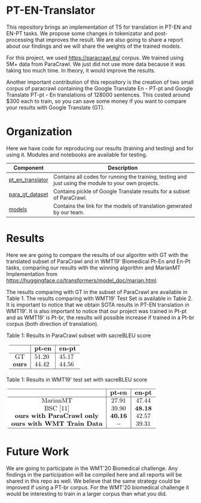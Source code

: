 # PT-EN-Translator

This repository brings an implementation of T5 for translation in PT-EN and EN-PT tasks. We propose some changes in tokenizator and post-processing that improves the result. We are also going to share a report about our findings and we will share the weights of the trained models.

For this project, we used https://paracrawl.eu/ corpus. We trained using 5M+ data from ParaCrawl. We just did not use more data because it was taking too much time. In theory, it would improve the results.

Another important contribution of this repository is the creation of two small corpus of paracrawl containing the Google Translate En - PT-pt and Google Translate PT-pt - En translations of 128000 sentences. This costed around $300 each to train, so you can save some money if you want to compare your results with Google Translate (GT).

# Organization

Here we have code for reproducing our results (training and testing) and for using it. Modules and notebooks are available for testing.

| Component | Description |
| ------ | ------ |
| [pt_en_translator](https://github.com/alelopes/PT-EN-Translator/) | Contains all codes for running the training, testing and just using the module to your own projects.
| [para_gt_dataset](https://github.com/alelopes/PT-EN-Translator/) | Contains pickle of Google Translate results for a subset of ParaCrawl. |
| [models](https://github.com/alelopes/PT-EN-Translator/) | Contains the link for the models of translation generated by our team. |



# Results

Here we are going to compare the results of our algoritm with GT with the translated subset of ParaCrawl and in WMT19' Biomedical Pt-En and En-Pt tasks, comparing our results with the winning algorithm and MarianMT Implementation from https://huggingface.co/transformers/model_doc/marian.html. 

The results comparing with GT in the subset of ParaCrawl are available in Table 1. The results comparing with WMT19' Test Set is available in Table 2. It is important to notice that we obtain SOTA results in PT-EN translation in WMT19'. It is also important to notice that our project was trained in Pt-pt and as WMT19' is Pt-br, the results will possible increase if trained in a Pt-br corpus (both direction of translation).

Table 1: Results in ParaCrawl subset with sacreBLEU score

![alt text](https://github.com/alelopes/PT-EN-Translator/blob/master/figs/results_gt.png)


Table 1: Results in WMT19' test set with sacreBLEU score

![alt text](https://github.com/alelopes/PT-EN-Translator/blob/master/figs/results.png)

# Future Work

We are going to participate in the WMT'20 Biomedical challenge. Any findings in the participation will be compiled here and all reports will be shared in this repo as well. We believe that the same strategy could be improved if using a PT-br corpus. For the WMT'20 biomedical challenge it would be interesting to train in a larger corpus than what you did.
